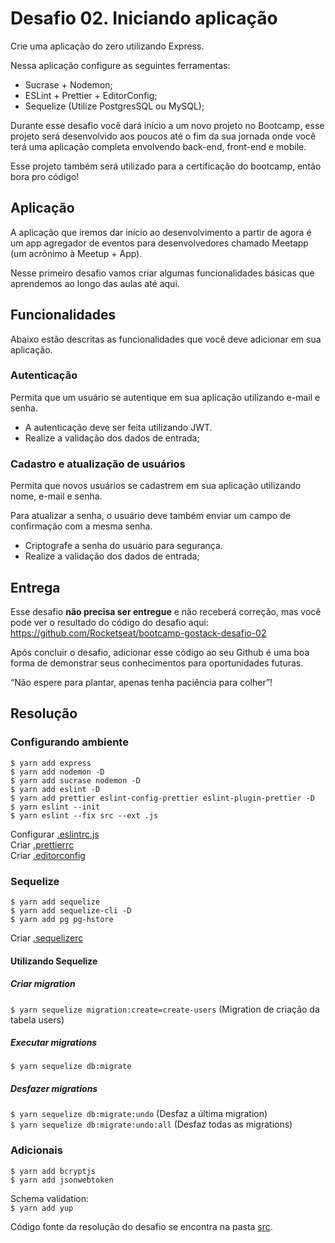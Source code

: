 # Desafio 02. Iniciando aplicação

Crie uma aplicação do zero utilizando Express.

Nessa aplicação configure as seguintes ferramentas:

- Sucrase + Nodemon;
- ESLint + Prettier + EditorConfig;
- Sequelize (Utilize PostgresSQL ou MySQL);

Durante esse desafio você dará início a um novo projeto no Bootcamp, esse projeto será desenvolvido aos poucos até o fim da sua jornada onde você terá uma aplicação completa envolvendo back-end, front-end e mobile.

Esse projeto também será utilizado para a certificação do bootcamp, então bora pro código!

## Aplicação

A aplicação que iremos dar início ao desenvolvimento a partir de agora é um app agregador de eventos para desenvolvedores chamado Meetapp (um acrônimo à Meetup + App).

Nesse primeiro desafio vamos criar algumas funcionalidades básicas que aprendemos ao longo das aulas até aqui.

## Funcionalidades

Abaixo estão descritas as funcionalidades que você deve adicionar em sua aplicação.

### Autenticação

Permita que um usuário se autentique em sua aplicação utilizando e-mail e senha.

- A autenticação deve ser feita utilizando JWT.
- Realize a validação dos dados de entrada;

### Cadastro e atualização de usuários

Permita que novos usuários se cadastrem em sua aplicação utilizando nome, e-mail e senha.

Para atualizar a senha, o usuário deve também enviar um campo de confirmação com a mesma senha.

- Criptografe a senha do usuário para segurança.
- Realize a validação dos dados de entrada;

## Entrega

Esse desafio **não precisa ser entregue** e não receberá correção, mas você pode ver o resultado do código do desafio aqui: https://github.com/Rocketseat/bootcamp-gostack-desafio-02

Após concluir o desafio, adicionar esse código ao seu Github é uma boa forma de demonstrar seus conhecimentos para oportunidades futuras.

“Não espere para plantar, apenas tenha paciência para colher”!

## Resolução

### Configurando ambiente
``$ yarn add express`` <br>
``$ yarn add nodemon -D`` <br>
``$ yarn add sucrase nodemon -D`` <br>
``$ yarn add eslint -D`` <br>
``$ yarn add prettier eslint-config-prettier eslint-plugin-prettier -D`` <br>
``$ yarn eslint --init`` <br>
``$ yarn eslint --fix src --ext .js`` <br>

Configurar [.eslintrc.js](.eslintrc.js) <br>
Criar [.prettierrc](.prettierrc) <br>
Criar [.editorconfig](.editorconfig) <br>

### Sequelize
``$ yarn add sequelize`` <br>
``$ yarn add sequelize-cli -D`` <br>
``$ yarn add pg pg-hstore`` <br>

Criar [.sequelizerc](.sequelizerc)

#### Utilizando Sequelize

##### Criar migration
``$ yarn sequelize migration:create=create-users`` (Migration de criação da tabela users)
##### Executar migrations
``$ yarn sequelize db:migrate``
##### Desfazer migrations
``$ yarn sequelize db:migrate:undo`` (Desfaz a última migration) <br>
``$ yarn sequelize db:migrate:undo:all`` (Desfaz todas as migrations)

### Adicionais
``$ yarn add bcryptjs`` <br>
``$ yarn add jsonwebtoken`` <br>

Schema validation: <br>
``$ yarn add yup`` <br>

Código fonte da resolução do desafio se encontra na pasta [src](/src).
